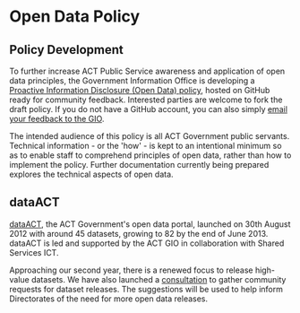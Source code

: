 # Open Data Policy

## Policy Development

To further increase ACT Public Service awareness and application of open data principles, the Government Information Office is developing a [Proactive Information Disclosure (Open Data) policy](http://actgov.github.io/opendatapolicy/),  hosted on GitHub ready for community feedback. Interested parties are welcome to fork the draft policy. If you do not have a GitHub account, you can also simply [email your feedback to the GIO](mailto:gio@act.gov.au).

The intended audience of this policy is all ACT Government public servants. Technical information - or the 'how' - is kept to an intentional minimum so as to enable staff to comprehend principles of open data, rather than how to implement the policy. Further documentation currently being prepared explores the technical aspects of open data.

## dataACT

[dataACT](http://www.data.act.gov.au/), the ACT Government's open data portal, launched on 30th August 2012 with around 45 datasets, growing to 82 by the end of June 2013. dataACT is led and supported by the ACT GIO in collaboration with Shared Services ICT.

Approaching our second year, there is a renewed focus to release high-value datasets. We have also launched a [consultation](http://gio.act.gov.au/dataset-consultation/) to gather community requests for dataset releases. The suggestions will be used to help inform Directorates of the need for more open data releases.
